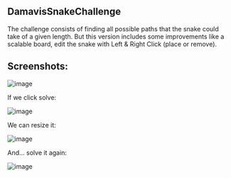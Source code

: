 ## DamavisSnakeChallenge

The challenge consists of finding all possible paths that the snake could take of a given length.
But this version includes some improvements like a scalable board, edit the snake with Left & Right Click (place or remove).

## Screenshots: 

![image](https://user-images.githubusercontent.com/68129919/228031438-7ececd88-d7cb-43b0-a568-eed942c80c6e.png)

If we click solve:

![image](https://user-images.githubusercontent.com/68129919/228031522-580646c4-53ae-4e2a-a71c-de7b64a8f4ec.png)

We can resize it:

![image](https://user-images.githubusercontent.com/68129919/228031721-6dad9586-7c26-44dc-881a-2d4aa142e1c4.png)


And... solve it again:

![image](https://user-images.githubusercontent.com/68129919/228031907-adc60366-e92a-4366-9e6d-ccbc83c30652.png)

